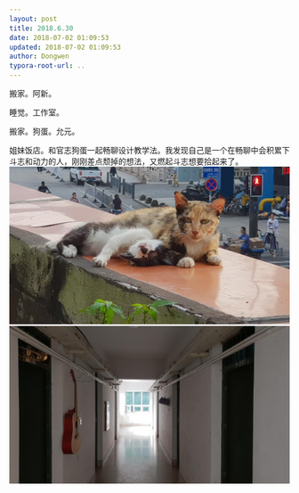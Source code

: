```yaml
---
layout: post
title: 2018.6.30
date: 2018-07-02 01:09:53
updated: 2018-07-02 01:09:53
author: Dongwen
typora-root-url: ..
---
```




搬家。阿新。

睡觉。工作室。

搬家。狗蛋。允元。

姐妹饭店。和官志狗蛋一起畅聊设计教学法。我发现自己是一个在畅聊中会积累下斗志和动力的人，刚刚差点颓掉的想法，又燃起斗志想要拾起来了。
  ![](/img/in-post/x51868899.jpg)
![](/img/in-post/x51868901.jpg)
